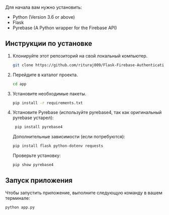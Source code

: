 Для начала вам нужно установить:

- Python (Version 3.6 or above)
- Flask
- Pyrebase (A Python wrapper for the Firebase API)

## Инструкции по установке

1. Клонируйте этот репозиторий на свой локальный компьютер.
    ```bash
    git clone https://github.com/rituraj009/Flask-Firebase-Authentication
    ```

2. Перейдите в каталог проекта.
    ```bash
    cd app
    ```

3. Установите необходимые пакеты.
    ```bash
    pip install -r requirements.txt
    ```
4. Установите Pyrebase (используйте pyrebase4, так как оригинальный pyrebase устарел):
   ```bash
    pip install pyrebase4
    ```  
    Дополнительные зависимости (если потребуются):
    ```bash
    pip install flask python-dotenv requests
    ``` 
    Проверьте установку:
     ```bash
    pip show pyrebase4
    ``` 

## Запуск приложения

Чтобы запустить приложение, выполните следующую команду в вашем терминале:

```bash
python app.py
```

